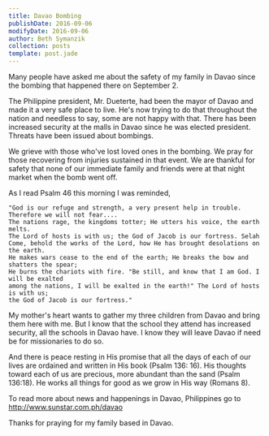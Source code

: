 ```yaml
---
title: Davao Bombing
publishDate: 2016-09-06
modifyDate: 2016-09-06
author: Beth Symanzik
collection: posts
template: post.jade
---
```


Many people have asked me about the safety of my family in Davao since the bombing that happened there on September 2.

The Philippine president, Mr. Dueterte, had been the mayor of Davao and made it a very safe place to live.  He's now trying to do that throughout the nation and needless to say, some are not happy with that.  There has been increased security at the malls in Davao since he was elected president.  Threats have been issued about bombings.

We grieve with those who've lost loved ones in the bombing.  We pray for those recovering from injuries sustained in that event.  We are thankful for safety that none of our immediate family and friends were at that night market when the bomb went off.

As I read Psalm 46 this morning I was reminded,

```verse
"God is our refuge and strength, a very present help in trouble. Therefore we will not fear....
The nations rage, the kingdoms totter; He utters his voice, the earth melts.  
The Lord of hosts is with us; the God of Jacob is our fortress. Selah
Come, behold the works of the Lord, how He has brought desolations on the earth.
He makes wars cease to the end of the earth; He breaks the bow and shatters the spear;
He burns the chariots with fire. "Be still, and know that I am God. I will be exalted 
among the nations, I will be exalted in the earth!" The Lord of hosts is with us; 
the God of Jacob is our fortress."
```

My mother's heart wants to gather my three children from Davao and bring them here with me.  But I know that the school they attend has increased security, all the schools in Davao have.  I know they will leave Davao if need be for missionaries to do so.  

And there is peace resting in His promise that all the days of each of our lives are ordained and written in His book (Psalm 136: 16).  His thoughts toward each of us are precious, more abundant than the sand (Psalm 136:18).  He works all things for good as we grow in His way (Romans 8).

To read more about news and happenings in Davao, Philippines go to http://www.sunstar.com.ph/davao

Thanks for praying for my family based in Davao.

